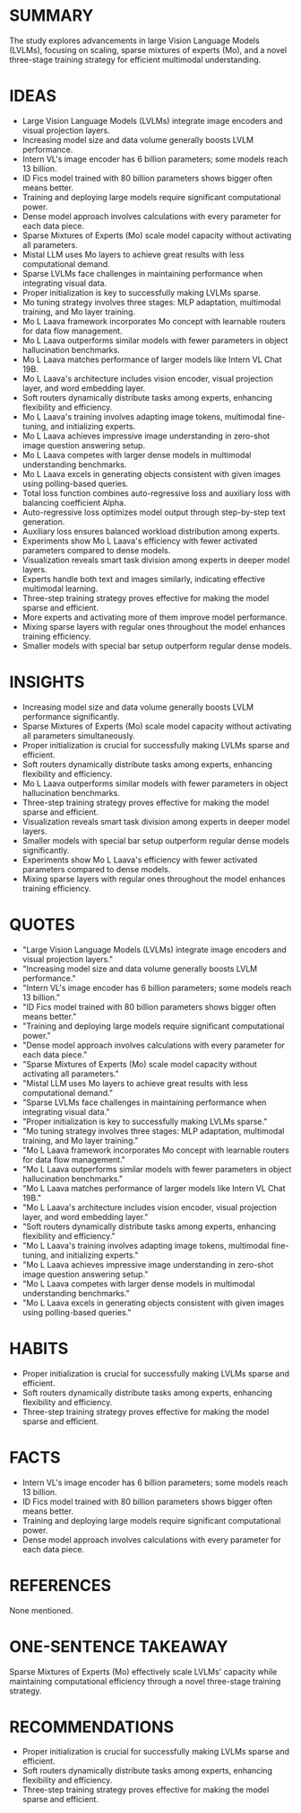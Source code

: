 # SUMMARY

The study explores advancements in large Vision Language Models (LVLMs), focusing on scaling, sparse mixtures of experts (Mo), and a novel three-stage training strategy for efficient multimodal understanding.

# IDEAS

- Large Vision Language Models (LVLMs) integrate image encoders and visual projection layers.
- Increasing model size and data volume generally boosts LVLM performance.
- Intern VL's image encoder has 6 billion parameters; some models reach 13 billion.
- ID Fics model trained with 80 billion parameters shows bigger often means better.
- Training and deploying large models require significant computational power.
- Dense model approach involves calculations with every parameter for each data piece.
- Sparse Mixtures of Experts (Mo) scale model capacity without activating all parameters.
- Mistal LLM uses Mo layers to achieve great results with less computational demand.
- Sparse LVLMs face challenges in maintaining performance when integrating visual data.
- Proper initialization is key to successfully making LVLMs sparse.
- Mo tuning strategy involves three stages: MLP adaptation, multimodal training, and Mo layer training.
- Mo L Laava framework incorporates Mo concept with learnable routers for data flow management.
- Mo L Laava outperforms similar models with fewer parameters in object hallucination benchmarks.
- Mo L Laava matches performance of larger models like Intern VL Chat 19B.
- Mo L Laava's architecture includes vision encoder, visual projection layer, and word embedding layer.
- Soft routers dynamically distribute tasks among experts, enhancing flexibility and efficiency.
- Mo L Laava's training involves adapting image tokens, multimodal fine-tuning, and initializing experts.
- Mo L Laava achieves impressive image understanding in zero-shot image question answering setup.
- Mo L Laava competes with larger dense models in multimodal understanding benchmarks.
- Mo L Laava excels in generating objects consistent with given images using polling-based queries.
- Total loss function combines auto-regressive loss and auxiliary loss with balancing coefficient Alpha.
- Auto-regressive loss optimizes model output through step-by-step text generation.
- Auxiliary loss ensures balanced workload distribution among experts.
- Experiments show Mo L Laava's efficiency with fewer activated parameters compared to dense models.
- Visualization reveals smart task division among experts in deeper model layers.
- Experts handle both text and images similarly, indicating effective multimodal learning.
- Three-step training strategy proves effective for making the model sparse and efficient.
- More experts and activating more of them improve model performance.
- Mixing sparse layers with regular ones throughout the model enhances training efficiency.
- Smaller models with special bar setup outperform regular dense models.

# INSIGHTS

- Increasing model size and data volume generally boosts LVLM performance significantly.
- Sparse Mixtures of Experts (Mo) scale model capacity without activating all parameters simultaneously.
- Proper initialization is crucial for successfully making LVLMs sparse and efficient.
- Soft routers dynamically distribute tasks among experts, enhancing flexibility and efficiency.
- Mo L Laava outperforms similar models with fewer parameters in object hallucination benchmarks.
- Three-step training strategy proves effective for making the model sparse and efficient.
- Visualization reveals smart task division among experts in deeper model layers.
- Smaller models with special bar setup outperform regular dense models significantly.
- Experiments show Mo L Laava's efficiency with fewer activated parameters compared to dense models.
- Mixing sparse layers with regular ones throughout the model enhances training efficiency.

# QUOTES

- "Large Vision Language Models (LVLMs) integrate image encoders and visual projection layers."
- "Increasing model size and data volume generally boosts LVLM performance."
- "Intern VL's image encoder has 6 billion parameters; some models reach 13 billion."
- "ID Fics model trained with 80 billion parameters shows bigger often means better."
- "Training and deploying large models require significant computational power."
- "Dense model approach involves calculations with every parameter for each data piece."
- "Sparse Mixtures of Experts (Mo) scale model capacity without activating all parameters."
- "Mistal LLM uses Mo layers to achieve great results with less computational demand."
- "Sparse LVLMs face challenges in maintaining performance when integrating visual data."
- "Proper initialization is key to successfully making LVLMs sparse."
- "Mo tuning strategy involves three stages: MLP adaptation, multimodal training, and Mo layer training."
- "Mo L Laava framework incorporates Mo concept with learnable routers for data flow management."
- "Mo L Laava outperforms similar models with fewer parameters in object hallucination benchmarks."
- "Mo L Laava matches performance of larger models like Intern VL Chat 19B."
- "Mo L Laava's architecture includes vision encoder, visual projection layer, and word embedding layer."
- "Soft routers dynamically distribute tasks among experts, enhancing flexibility and efficiency."
- "Mo L Laava's training involves adapting image tokens, multimodal fine-tuning, and initializing experts."
- "Mo L Laava achieves impressive image understanding in zero-shot image question answering setup."
- "Mo L Laava competes with larger dense models in multimodal understanding benchmarks."
- "Mo L Laava excels in generating objects consistent with given images using polling-based queries."

# HABITS

- Proper initialization is crucial for successfully making LVLMs sparse and efficient.
- Soft routers dynamically distribute tasks among experts, enhancing flexibility and efficiency.
- Three-step training strategy proves effective for making the model sparse and efficient.

# FACTS

- Intern VL's image encoder has 6 billion parameters; some models reach 13 billion.
- ID Fics model trained with 80 billion parameters shows bigger often means better.
- Training and deploying large models require significant computational power.
- Dense model approach involves calculations with every parameter for each data piece.

# REFERENCES

None mentioned.

# ONE-SENTENCE TAKEAWAY

Sparse Mixtures of Experts (Mo) effectively scale LVLMs' capacity while maintaining computational efficiency through a novel three-stage training strategy.

# RECOMMENDATIONS

- Proper initialization is crucial for successfully making LVLMs sparse and efficient.
- Soft routers dynamically distribute tasks among experts, enhancing flexibility and efficiency.
- Three-step training strategy proves effective for making the model sparse and efficient.